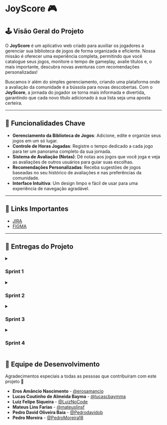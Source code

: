 # JoyScore 🎮

## 🕹️ Visão Geral do Projeto

O **JoyScore** é um aplicativo web criado para auxiliar os jogadores a gerenciar sua biblioteca de jogos de forma organizada e eficiente. Nossa missão é oferecer uma experiência completa, permitindo que você catalogue seus jogos, monitore o tempo de gameplay, avalie títulos e, o mais importante, descubra novas aventuras com recomendações personalizadas!

Buscamos ir além do simples gerenciamento, criando uma plataforma onde a avaliação da comunidade é a bússola para novas descobertas. Com o **JoyScore**, a jornada do jogador se torna mais informada e divertida, garantindo que cada novo título adicionado à sua lista seja uma aposta certeira.

---

## 🚀 Funcionalidades Chave

* **Gerenciamento da Biblioteca de Jogos**: Adicione, edite e organize seus jogos em um só lugar.
* **Controle de Horas Jogadas**: Registre o tempo dedicado a cada jogo para ter um panorama completo da sua jornada.
* **Sistema de Avaliação (Notas)**: Dê notas aos jogos que você joga e veja as avaliações de outros usuários para guiar suas escolhas.
* **Recomendações Personalizadas**: Receba sugestões de jogos baseadas no seu histórico de avaliações e nas preferências da comunidade.
* **Interface Intuitiva**: Um design limpo e fácil de usar para uma experiência de navegação agradável.

---
## 🔗 Links Importantes
* [JIRA](https://cesar-team-xgeehtz9.atlassian.net/jira/software/projects/SCRUM/boards/1)
* [FIGMA](https://www.figma.com/team_invite/redeem/uNprfevO6ROzst63JGn8dA)

---

## 🎯 Entregas do Projeto

<details><summary><h3><b>Sprint 1</b></h3></summary>
<ul>
<li>Criação da estrutura inicial do projeto (repositório README.md).✅</li>
<li>Histórias bem definidas com cenários de validação usando BDD.✅</li>
<li>Criação de protótipos de Lo-Fi no FIGMA.✅</li>
<li>Adicionar screencast no Youtube apresentando protótipo de baixa fidelidade.✅</li>
<li><a href="https://docs.google.com/document/d/1Do4L12gQj98wIq89vcKbAmj7p11cPLGHfdSs3oQpDPo/edit?tab=t.0">DOCS das histórias</a></li>
<li><a href="https://www.figma.com/design/MzaHIchF8uLwNGaZ5YyXol/Prot%C3%B3tipo-de-Lo-fi?node-id=7-4&p=f&t=9L0frUt6vO77NQqT-0">FIGMA das histórias</a></li>
<li><a href="https://youtu.be/UO0U4fJKBno">Vídeo do protótipo de Lo-fi</a></li>
</ul>
<p align="center">
  <img src="images/NewSprint01.png" alt="Sprint 01 do FIGMA" width="1500"/>
</p>
<p align="center">
  <img src="images/NewBacklog.png" alt="Backlog do JIRA" width="1500"/>
</p>
</details>

<details><summary><h3><b>Sprint 2</b></h3></summary>
<ul>
<li>Seleção de 3 histórias para implementar.✅</li>
<li>Ambiente de versionamento atuante.✅</li>
<li>Issue/bug tracker atualizado.✅</li>
<li>Deployment das histórias em produção.✅</li>
<li>Adicionar screencast no Youtube do uso do sistema.✅</li>
<li>Programação em Par experimentada✅</li>
<li>Quadro da Sprint 02 atualizado refletindo a entrega.✅</li>
<li><a href="https://docs.google.com/document/d/1cLlLR55E9F2QSTH3upHOF6-ahyTImWCMaRnRvmUL4mg/edit?tab=t.0">Relatório de programação em par </a></li>
<li><a href="https://youtu.be/MG5x-7HTrK4">Vídeo de teste das primeiras histórias implementadas</a></li>
<li><a href="https://lcsbayma.pythonanywhere.com/">Link do site JoyScore</a></li>
</ul>
  <p align="center">
  <img src="images/Sprint02_att.png" alt="Sprint02_att.png" width="1500"/>
</p>
</details>

<details><summary><h3><b>Sprint 3</b></h3></summary>
<ul>
<li>Seleção de mais histórias para implementar.</li>
<li>Ambiente de versionamento atuante.</li>
<li>Deployment das novas histórias.</li>
<li>Adicionar novo screencast com ênfase nas novas histórias</li>
<li>Issue/bug tracker atualizado.</li>
<li>CI/CD com build e deployment automatizado.</li>
<li>Testes de Sistema E2E Automatizados.</li>
<li>Atualização sobre o uso da programação em pares.</li>
<li>Quadro da Sprint 03 atualizado refletindo a entrega.</li>
</ul>
</details>

<details><summary><h3><b>Sprint 4</b></h3></summary>
<ul>
<li>Implementação das histórias restantes.</li>
<li>Ambiente de versionamento atuante.</li>
<li>Deployment das novas histórias.</li>
<li>Uso do Issue/bug tracker.</li>
<li>Testes de Sistema E2E automatizados.</li>
<li>CI/CD com build e deployment automatizado.</li>
<li>Atualização sobre o uso da programação em pares.</li>
<li>Quadro da Sprint 04 atualizado refletindo a entrega.</li>
</ul>
</details>

## 👥 Equipe de Desenvolvimento 

Agradecimentos especiais a todas as pessoas que contribuíram com este projeto 💜

* **Eros Amâncio Nascimento** - [@erosamancio](https://github.com/erosamancio)
* **Lucas Coutinho de Almeida Bayma** - [@lucascbaymma](https://github.com/lucascbaymma)
* **Luiz Felipe Siqueira** - [@LuizNoCode](https://github.com/LuizNoCode)
* **Mateus Lins Farias** - [@mateuslinsf](https://github.com/mateuslinsf)
* **Pedro David Oliveira Baia** - [@Pedrodavidob](https://github.com/Pedrodavidob)
* **Pedro Moreira** - [@PedroMoreira18](https://github.com/PedroMoreira18)
  

